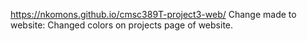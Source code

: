 https://nkomons.github.io/cmsc389T-project3-web/
Change made to website:
Changed colors on projects page of website.
